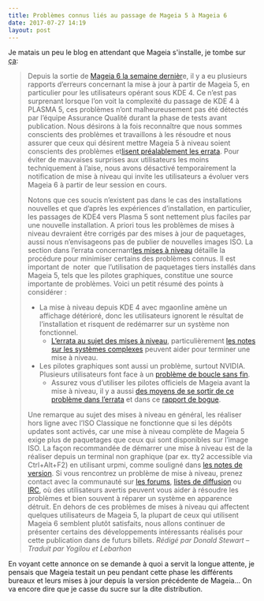 ```yaml
---
title: Problèmes connus liés au passage de Mageia 5 à Mageia 6
date: 2017-07-27 14:19
layout: post
---
```


Je matais un peu le blog en attendant que Mageia s'installe, je tombe
sur
[ça](http://blog.mageia.org/fr/2017/07/22/problemes-connus-lies-au-passage-de-mageia-5-a-mageia-6/):  

> Depuis la sortie de [Mageia 6 la semaine
> dernièr](https://blog.mageia.org/fr/2017/07/16/mageia-6-est-la/)e, il
> y a eu plusieurs rapports d’erreurs concernant la mise à jour à partir
> de Mageia 5, en particulier pour les utilisateurs opérant sous KDE 4.
> Ce n’est pas surprenant lorsque l’on voit la complexité du passage de
> KDE 4 à PLASMA 5, ces problèmes n’ont malheureusement pas été détectés
> par l’équipe Assurance Qualité durant la phase de tests avant
> publication. Nous désirons à la fois reconnaître que nous sommes
> conscients des problèmes et travaillons à les résoudre et nous assurer
> que ceux qui désirent mettre Mageia 5 à niveau soient conscients des
> problèmes et[lisent préalablement les
> errata](https://wiki.mageia.org/en/Mageia_6_Errata-fr). Pour éviter de
> mauvaises surprises aux utilisateurs les moins techniquement à l’aise,
> nous avons désactivé temporairement la notification de mise à niveau
> qui invite les utilisateurs a évoluer vers Mageia 6 à partir de leur
> session en cours.  
> <!--more-->  
> Notons que ces soucis n’existent pas dans le cas des installations
> nouvelles et que d’après les expériences d’installation, en
> particulier,  les passages de KDE4 vers Plasma 5 sont nettement plus
> faciles par une nouvelle installation. A priori tous les problèmes de
> mises à niveau devraient être corrigés par des mises à jour de
> paquetages, aussi nous n’envisageons pas de publier de nouvelles
> images ISO. La section dans l’errata concernant[les mises à
> niveau](https://wiki.mageia.org/en/Mageia_6_Errata-fr#Probl.C3.A8mes_de_mise_.C3.A0_niveau)
> détaille la procédure pour minimiser certains des problèmes connus. Il
> est important de  noter  que l’utilisation de paquetages tiers
> installés dans Mageia 5, tels que les pilotes graphiques, constitue
> une source importante de problèmes. Voici un petit résumé des points à
> considérer :
>
> -   La mise à niveau depuis KDE 4 avec mgaonline amène un affichage
>     détérioré, donc les utilisateurs ignorent le résultat de
>     l’installation et risquent de redémarrer sur un système
>     non fonctionnel.
>     -   [L’errata au sujet des mises à
>         niveau](https://wiki.mageia.org/en/Mageia_6_Errata-fr#Probl.C3.A8mes_de_mise_.C3.A0_niveau),
>         particulièrement [les notes sur les systèmes
>         complexes](https://wiki.mageia.org/en/Mageia_6_Errata-fr#Conseil_pour_les_mises_.C3.A0_niveau_complexes)
>         peuvent aider pour terminer une mise à niveau.
> -   Les pilotes graphiques sont aussi un problème, surtout NVIDIA.
>     Plusieurs utilisateurs font face à un [problème de boucle sans
>     fin](https://bugs.mageia.org/show_bug.cgi?id=21263).
>     -   Assurez vous d’utiliser les pilotes officiels de Mageia avant
>         la mise à niveau, il y a aussi [des moyens de se sortir de ce
>         problème dans
>         l’errata](https://wiki.mageia.org/en/Mageia_6_Errata-fr#Red.C3.A9marrages_sans_fin_apr.C3.A8s_avoir_bascul.C3.A9_entre_les_pilotes_graphiques_NVIDIA_libres_et_propri.C3.A9taires)
>         et dans ce [rapport de
>         bogue](https://bugs.mageia.org/show_bug.cgi?id=21263).
>
> Une remarque au sujet des mises à niveau en général, les réaliser hors
> ligne avec l’ISO Classique ne fonctionne que si les dépôts updates
> sont activés, car une mise à niveau complète de Mageia 5 exige plus de
> paquetages que ceux qui sont disponibles sur l’image ISO. La façon
> recommandée de démarrer une mise à niveau est de la réaliser depuis un
> terminal non graphique (par ex. tty2 accessible via Ctrl+Alt+F2) en
> utilisant urpmi, comme souligné dans [les notes de
> version](https://wiki.mageia.org/en/Mageia_6_Notes_de_version-fr#Mise_.C3.A0_niveau_en_ligne.2C_en_utilisant_urpmi_.28ligne_de_commande.2FCLI.29).
> Si vous rencontrez un problème de mise à niveau, prenez contact avec
> la communauté sur [les
> forums](https://www.mageialinux-online.org/mlo/), [listes de
> diffusion](https://ml.mageia.org/l/info/discuss) ou
> [IRC](irc://irc.freenode.net/#mageia%22), où des utilisateurs avertis
> peuvent vous aider à résoudre les problèmes et bien souvent à réparer
> un système en apparence détruit. En dehors de ces problèmes de mises à
> niveau qui affectent quelques utilisateurs de Mageia 5, la plupart de
> ceux qui utilisent Mageia 6 semblent plutôt satisfaits, nous allons
> continuer de présenter certains des développements intéressants
> réalisés pour cette publication dans de futurs billets. *Rédigé par
> Donald Stewart – Traduit par Yogilou et Lebarhon*

En voyant cette annonce on se demande à quoi a servit la longue attente,
je pensais que Mageia testait un peu pendant cette phase les différents
bureaux et leurs mises à jour depuis la version précédente de Mageia...
On va encore dire que je casse du sucre sur la dite distribution.
